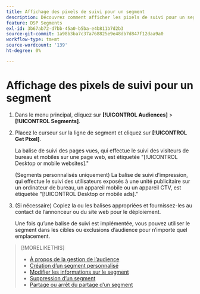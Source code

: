 ```yaml
---
title: Affichage des pixels de suivi pour un segment
description: Découvrez comment afficher les pixels de suivi pour un segment d’exclusion de vente personnalisé ou CCPA.
feature: DSP Segments
exl-id: 3b67ab72-d7bb-45a0-b5ba-e4b811b7d2b3
source-git-commit: 1a98b3ba7c37a768825e9e48db7d847f12daa9a0
workflow-type: tm+mt
source-wordcount: '139'
ht-degree: 0%

---
```


# Affichage des pixels de suivi pour un segment

1. Dans le menu principal, cliquez sur **[!UICONTROL Audiences]** > **[!UICONTROL Segments]**.

1. Placez le curseur sur la ligne de segment et cliquez sur **[!UICONTROL Get Pixel]**.

   La balise de suivi des pages vues, qui effectue le suivi des visiteurs de bureau et mobiles sur une page web, est étiquetée &quot;[!UICONTROL Desktop or mobile websites].&quot;

   (Segments personnalisés uniquement) La balise de suivi d’impression, qui effectue le suivi des utilisateurs exposés à une unité publicitaire sur un ordinateur de bureau, un appareil mobile ou un appareil CTV, est étiquetée &quot;[!UICONTROL Desktop or mobile ads].&quot;

1. (Si nécessaire) Copiez la ou les balises appropriées et fournissez-les au contact de l’annonceur ou du site web pour le déploiement.

   Une fois qu’une balise de suivi est implémentée, vous pouvez utiliser le segment dans les cibles ou exclusions d’audience pour n’importe quel emplacement.

>[!MORELIKETHIS]
>
>* [À propos de la gestion de l’audience](audience-about.md)
>* [Création d’un segment personnalisé](custom-segment-create.md)
>* [Modifier les informations sur le segment](segment-edit.md)
>* [Suppression d’un segment](segment-delete.md)
>* [Partage ou arrêt du partage d’un segment](segment-share.md)

